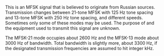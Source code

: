 This is an MFSK signal that is believed to originate from Russian sources. Transmission changes between 21-tone MFSK with 125 Hz tone spacing and 13-tone MFSK with 250 Hz tone spacing, and different speeds. Sometimes only some of these modes may be used. The purpose of and the equipment used to transmit this signal are unknown.

The MFSK-21 mode occupies about 2600 Hz and the MFSK-13 mode about 3000 Hz of bandwidth. Total bandwidth is slightly more, about 3300 Hz, if the designated transmission frequencies are assumed to hit integer kHz.